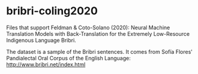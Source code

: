 # bribri-coling2020

Files that support Feldman & Coto-Solano (2020): Neural Machine Translation Models with Back-Translation for the Extremely Low-Resource Indigenous Language Bribri.

The dataset is a sample of the Bribri sentences. It comes from Sofía Flores' Pandialectal Oral Corpus of the English Language: http://www.bribri.net/index.html
